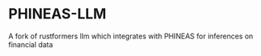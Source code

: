 # PHINEAS-LLM
A fork of rustformers llm which integrates with PHINEAS for inferences on financial data
